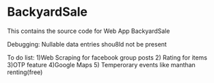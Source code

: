 # BackyardSale
This contains the source code for Web App BackyardSale

Debugging:
Nullable data entries shou8ld not be present

To do list:
1)Web Scraping for facebook group posts
2) Rating for items
3)OTP feature
4)Google Maps
5) Temperorary events like manthan renting(free)
